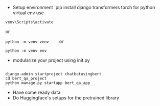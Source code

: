 -  Setup environment 
`pip install django transformers torch
for python virtual env use 

 
`venv\Scripts\activate`

or  

`python -m venv venv	`
or

`python -m venv env
`



- modularize your project using init.py


```

django-admin startproject chatbotusingbert
cd bert_qa_project
python manage.py startapp bert_qa_app

```
- Have some ready data 
- Do Huggingface's setups for the pretrained library 
